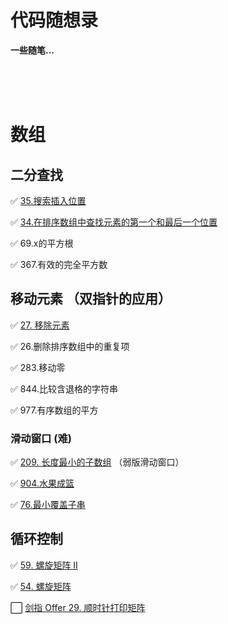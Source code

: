 # 代码随想录

**一些随笔...** 

</br></br></br>







# 数组

## 二分查找 

:white_check_mark: [35.搜索插入位置](https://programmercarl.com/0035.搜索插入位置.html)

:white_check_mark: [34.在排序数组中查找元素的第一个和最后一个位置](https://programmercarl.com/0034.在排序数组中查找元素的第一个和最后一个位置.html)

:white_check_mark: 69.x的平方根

:white_check_mark: 367.有效的完全平方数

## 移动元素 （双指针的应用）

:white_check_mark: [27. 移除元素](https://leetcode.cn/problems/remove-element/)

:white_check_mark: 26.删除排序数组中的重复项

:white_check_mark: 283.移动零

:white_check_mark: 844.比较含退格的字符串

:white_check_mark: 977.有序数组的平方

### 滑动窗口 (难)

:white_check_mark: [209. 长度最小的子数组](https://leetcode.cn/problems/minimum-size-subarray-sum/) （弱版滑动窗口）

:white_check_mark:  [904.水果成篮](https://leetcode.cn/problems/fruit-into-baskets/)

:white_check_mark: [76.最小覆盖子串](https://leetcode.cn/problems/minimum-window-substring/)

## 循环控制

:white_check_mark: [59. 螺旋矩阵 II](https://leetcode.cn/problems/spiral-matrix-ii/)

:white_check_mark: [54. 螺旋矩阵](https://leetcode.cn/problems/spiral-matrix/)

:white_large_square: [剑指 Offer 29. 顺时针打印矩阵](https://leetcode.cn/problems/shun-shi-zhen-da-yin-ju-zhen-lcof/)

